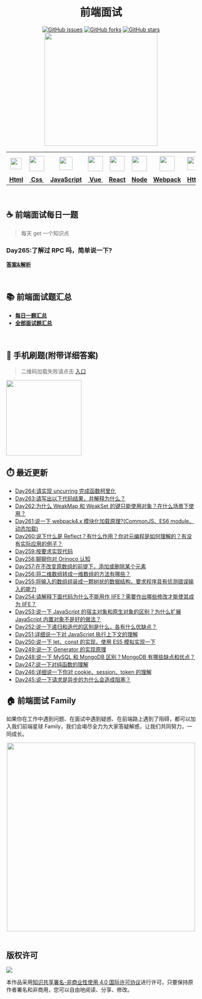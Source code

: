 <h1 align="center">前端面试</h1>

<div align="center">
   <a href="https://github.com/lgwebdream/FE-Interview/issues"><img alt="GitHub issues" src="https://img.shields.io/github/issues/lgwebdream/FE-Interview?color=success"></a>
   <a href="https://github.com/lgwebdream/FE-Interview/network"><img alt="GitHub forks" src="https://img.shields.io/github/forks/lgwebdream/FE-Interview?color=success"></a>
   <a href="https://github.com/lgwebdream/FE-Interview/stargazers"><img alt="GitHub stars" src="https://img.shields.io/github/stars/lgwebdream/FE-Interview?color=success"></a>
</div>

<div align="center">
    <img src="http://img-static.yidengxuetang.com/wxapp/github-img/t3.png" width="300px">
</div>
<div align="center" >
<table display="table">
  <tr>
    <th align="center"><b> <a href="https://github.com/lgwebdream/FE-Interview-Planet/blob/master/summarry/html.md"><img src="http://img-static.yidengxuetang.com/wxapp/github-img/html1.png" width="30px" > </b></th>
    <th align="center"><b><a href="https://github.com/lgwebdream/FE-Interview-Planet/blob/master/summarry/css.md"><img src="http://img-static.yidengxuetang.com/wxapp/github-img/css.png" width="40px" > </b></th>
    <th align="center"><b><a href="https://github.com/lgwebdream/FE-Interview-Planet/blob/master/summarry/javascript.md"><img src="http://img-static.yidengxuetang.com/wxapp/github-img/javascript1.png" width="35px" ></b></th>
    <th align="center"><b><a href="https://github.com/lgwebdream/FE-Interview-Planet/blob/master/summarry/vue.md"><img src="http://img-static.yidengxuetang.com/wxapp/github-img/vue.svg" width="40px" ></b></th>
    <th align="center"><b><a href="https://github.com/lgwebdream/FE-Interview-Planet/blob/master/summarry/react.md"><img src="http://img-static.yidengxuetang.com/wxapp/wx/react_icon_v1.png" width="40px" ></b></th>
  <th align="center"><b><a href="https://github.com/lgwebdream/FE-Interview-Planet/blob/master/summarry/node.md"><img src="http://img-static.yidengxuetang.com/wxapp/github-img/node1.png" width="40px" ></b></th>
    <th align="center"><b><a href="https://github.com/lgwebdream/FE-Interview-Planet/blob/master/summarry/webpack.md"><img src="http://img-static.yidengxuetang.com/wxapp/github-img/webpack.svg" width="40px" ></b></th>
   <th align="center"><b><a href="https://github.com/lgwebdream/FE-Interview-Planet/blob/master/summarry/http.md"><img src="http://img-static.yidengxuetang.com/wxapp/github-img/http1.png" width="35px" ></b></th>
    <th align="center"><b><a href="https://github.com/lgwebdream/FE-Interview-Planet/blob/master/summarry/algorithm.md"><img src="http://img-static.yidengxuetang.com/wxapp/github-img/algorithm3.svg" width="52px" ></b></th>
   <th align="center"><b><a href="https://github.com/lgwebdream/FE-Interview-Planet/blob/master/summarry/program.md"><img src="http://img-static.yidengxuetang.com/wxapp/github-img/pro.svg" width="50px" ></b></th>
    <th align="center"><b><a href="https://github.com/lgwebdream/FE-Interview-Planet/blob/master/summarry/other.md"><img src="http://img-static.yidengxuetang.com/wxapp/wx/other_iocn_v2.png" width="38px" > </b></th>
  </tr>
  <tr>
    <td align="center"><b><a href="https://github.com/lgwebdream/FE-Interview-Planet/blob/master/summarry/html.md">Html</a></b></td>
     <td align="center"><b><a href="https://github.com/lgwebdream/FE-Interview-Planet/blob/master/summarry/css.md">&nbsp;Css&nbsp; </a></b></td>
     <td align="center"><b><a href="https://github.com/lgwebdream/FE-Interview-Planet/blob/master/summarry/javascript.md">JavaScript</a></b></td>
     <td align="center"><b><a href="https://github.com/lgwebdream/FE-Interview-Planet/blob/master/summarry/vue.md">&nbsp;Vue&nbsp;</a></b></td>
    <td align="center"><b><a href="https://github.com/lgwebdream/FE-Interview-Planet/blob/master/summarry/react.md">React</a></b></td>
     <td align="center"><b><a href="https://github.com/lgwebdream/FE-Interview-Planet/blob/master/summarry/node.md">Node</a></b></td>
    <td align="center"><b><a href="https://github.com/lgwebdream/FE-Interview-Planet/blob/master/summarry/webpack.md">Webpack</a></b></td>
      <td align="center"><b><a href="https://github.com/lgwebdream/FE-Interview-Planet/blob/master/summarry/http.md">Http</a></b></td>
      <td align="center"><b><a href="https://github.com/lgwebdream/FE-Interview-Planet/blob/master/summarry/algorithm.md">Algorithm</a></b></td>
       <td align="center"><b><a href="https://github.com/lgwebdream/FE-Interview-Planet/blob/master/summarry/program.md">Coding</a></b></td>
      <td align="center"><b><a href="https://github.com/lgwebdream/FE-Interview-Planet/blob/master/summarry/other.md">Other</a></b></td>
  </tr>
</table>
</div>

<br />

## ☕ 前端面试每日一题

> 每天 get 一个知识点
### Day265:了解过 RPC 吗，简单说一下?

**[答案&解析](https://github.com/lgwebdream/FE-Interview-Planet/issues/1084)**

<br />

## 📚 前端面试题汇总

- **[每日一题汇总](https://github.com/lgwebdream/FE-Interview-Planet/blob/master/summarry/daily.md)**
- **[全部面试题汇总](https://github.com/lgwebdream/FE-Interview-Planet/blob/master/summarry/all.md)**

<br />

## 📱 手机刷题(附带详细答案)

> 二维码加载失败请点击 [入口](http://img-static.yidengxuetang.com/wxapp/issue-img/wxqr-github.png)

 <img src="http://img-static.yidengxuetang.com/wxapp/issue-img/wxqr-github.png" width="200px" >

## ⏱️ 最近更新


- [Day264:请实现 uncurring 完成函数柯里化](https://github.com/lgwebdream/FE-Interview-Planet/issues/1083)
- [Day263:请写出以下代码结果，并解释为什么？](https://github.com/lgwebdream/FE-Interview-Planet/issues/1082)
- [Day262:为什么 WeakMap 和 WeakSet 的键只能使用对象？在什么场景下使用？](https://github.com/lgwebdream/FE-Interview-Planet/issues/1081)
- [Day261:说一下 webpack4.x 模块化加载原理?(CommonJS、ES6 module、动态加载)](https://github.com/lgwebdream/FE-Interview-Planet/issues/1080)
- [Day260:说下什么是 Reflect？有什么作用？你对元编程是如何理解的？有没有实际应用的例子？](https://github.com/lgwebdream/FE-Interview-Planet/issues/1079)
- [Day259:按要求实现代码](https://github.com/lgwebdream/FE-Interview-Planet/issues/1078)
- [Day258:聊聊你对 Orinoco 认知](https://github.com/lgwebdream/FE-Interview-Planet/issues/1077)
- [Day257:在不改变原数组的前提下，添加或删除某个元素](https://github.com/lgwebdream/FE-Interview-Planet/issues/1076)
- [Day256:将二维数组转成一维数组的方法有哪些？](https://github.com/lgwebdream/FE-Interview-Planet/issues/1075)
- [Day255:将输入的数组组装成一颗树状的数据结构，要求程序具有侦测错误输入的能力](https://github.com/lgwebdream/FE-Interview-Planet/issues/1074)
- [Day254:请解释下面代码为什么不能用作 IIFE？需要作出哪些修改才能使其成为 IIFE？](https://github.com/lgwebdream/FE-Interview-Planet/issues/1073)
- [Day253:说一下 JavaScript 的宿主对象和原生对象的区别？为什么扩展 JavaScript 内置对象不是好的做法？](https://github.com/lgwebdream/FE-Interview-Planet/issues/1072)
- [Day252:说一下递归和迭代的区别是什么，各有什么优缺点？](https://github.com/lgwebdream/FE-Interview-Planet/issues/1071)
- [Day251:详细说一下对 JavaScript 执行上下文的理解](https://github.com/lgwebdream/FE-Interview-Planet/issues/1070)
- [Day250:说一下 let、const 的实现，使用 ES5 模拟实现一下](https://github.com/lgwebdream/FE-Interview-Planet/issues/1069)
- [Day249:说一下 Generator 的实现原理](https://github.com/lgwebdream/FE-Interview-Planet/issues/1068)
- [Day248:说一下 MySQL 和 MongoDB 区别？MongoDB 有哪些缺点和优点？](https://github.com/lgwebdream/FE-Interview-Planet/issues/1067)
- [Day247:说一下对纯函数的理解](https://github.com/lgwebdream/FE-Interview-Planet/issues/1066)
- [Day246:详细说一下你对 cookie、session、token 的理解](https://github.com/lgwebdream/FE-Interview-Planet/issues/1065)
- [Day245:说一下请求是异步的为什么会造成阻塞？](https://github.com/lgwebdream/FE-Interview-Planet/issues/1064)

## 🏠 前端面试 Family

如果你在工作中遇到问题、在面试中遇到疑惑、在前端路上遇到了阻碍，都可以加入我们前端星球 Family，我们会竭尽全力为大家答疑解惑，让我们共同努力，一同成长。

<div align="center">
    <img src="http://img-static.yidengxuetang.com/wxapp/github-img/bot.gif" width="500px" >
</div>

<br />

## 版权许可

![](http://img-static.yidengxuetang.com/wxapp/github-img/copyright.png)

本作品采用[知识共享署名-非商业性使用 4.0 国际许可协议](http://creativecommons.org/licenses/by-nc/4.0/)进行许可，只要保持原作者署名和非商用，您可以自由地阅读、分享、修改。
